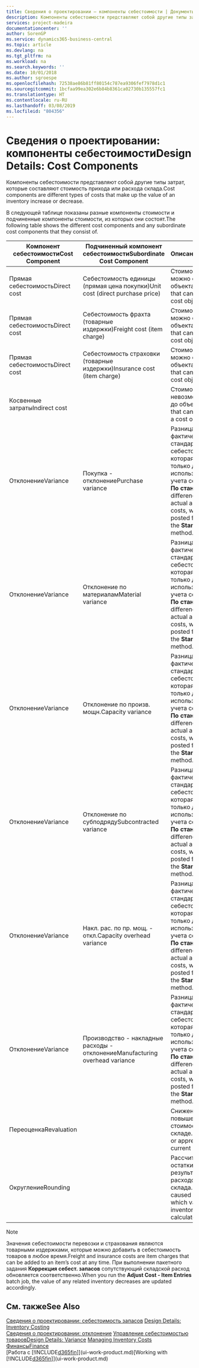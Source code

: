 ```yaml
---
title: Сведения о проектировании — компоненты себестоимости | Документы Майкрософт
description: Компоненты себестоимости представляют собой другие типы затрат, которые составляют стоимость прихода или расхода склада.
services: project-madeira
documentationcenter: ''
author: SorenGP
ms.service: dynamics365-business-central
ms.topic: article
ms.devlang: na
ms.tgt_pltfrm: na
ms.workload: na
ms.search.keywords: ''
ms.date: 10/01/2018
ms.author: sgroespe
ms.openlocfilehash: 72538ae86b81ff80154c787ea9306fef7978d1c1
ms.sourcegitcommit: 1bcfaa99ea302e6b84b8361ca02730b135557fc1
ms.translationtype: HT
ms.contentlocale: ru-RU
ms.lasthandoff: 03/08/2019
ms.locfileid: "804356"
---
```

# <a name="design-details-cost-components"></a><span data-ttu-id="78249-103">Сведения о проектировании: компоненты себестоимости</span><span class="sxs-lookup"><span data-stu-id="78249-103">Design Details: Cost Components</span></span>
<span data-ttu-id="78249-104">Компоненты себестоимости представляют собой другие типы затрат, которые составляют стоимость прихода или расхода склада.</span><span class="sxs-lookup"><span data-stu-id="78249-104">Cost components are different types of costs that make up the value of an inventory increase or decrease.</span></span>  

 <span data-ttu-id="78249-105">В следующей таблице показаны разные компоненты стоимости и подчиненные компоненты стоимости, из которых они состоят.</span><span class="sxs-lookup"><span data-stu-id="78249-105">The following table shows the different cost components and any subordinate cost components that they consist of.</span></span>  

|<span data-ttu-id="78249-106">Компонент себестоимости</span><span class="sxs-lookup"><span data-stu-id="78249-106">Cost Component</span></span>|<span data-ttu-id="78249-107">Подчиненный компонент себестоимости</span><span class="sxs-lookup"><span data-stu-id="78249-107">Subordinate Cost Component</span></span>|<span data-ttu-id="78249-108">Описанием</span><span class="sxs-lookup"><span data-stu-id="78249-108">Description</span></span>|  
|--------------------|--------------------------------|---------------------------------------|  
|<span data-ttu-id="78249-109">Прямая себестоимость</span><span class="sxs-lookup"><span data-stu-id="78249-109">Direct cost</span></span>|<span data-ttu-id="78249-110">Себестоимость единицы (прямая цена покупки)</span><span class="sxs-lookup"><span data-stu-id="78249-110">Unit cost (direct purchase price)</span></span>|<span data-ttu-id="78249-111">Стоимость, которую можно отследить до объекта затрат.</span><span class="sxs-lookup"><span data-stu-id="78249-111">Cost that can be traced to a cost object.</span></span>|  
|<span data-ttu-id="78249-112">Прямая себестоимость</span><span class="sxs-lookup"><span data-stu-id="78249-112">Direct cost</span></span>|<span data-ttu-id="78249-113">Себестоимость фрахта (товарные издержки)</span><span class="sxs-lookup"><span data-stu-id="78249-113">Freight cost (item charge)</span></span>|<span data-ttu-id="78249-114">Стоимость, которую можно отследить до объекта затрат.</span><span class="sxs-lookup"><span data-stu-id="78249-114">Cost that can be traced to a cost object.</span></span>|  
|<span data-ttu-id="78249-115">Прямая себестоимость</span><span class="sxs-lookup"><span data-stu-id="78249-115">Direct cost</span></span>|<span data-ttu-id="78249-116">Себестоимость страховки (товарные издержки)</span><span class="sxs-lookup"><span data-stu-id="78249-116">Insurance cost (item charge)</span></span>|<span data-ttu-id="78249-117">Стоимость, которую можно отследить до объекта затрат.</span><span class="sxs-lookup"><span data-stu-id="78249-117">Cost that can be traced to a cost object.</span></span>|  
|<span data-ttu-id="78249-118">Косвенные затраты</span><span class="sxs-lookup"><span data-stu-id="78249-118">Indirect cost</span></span>||<span data-ttu-id="78249-119">Стоимость, которую невозможно отследить до объекта затрат.</span><span class="sxs-lookup"><span data-stu-id="78249-119">Cost that cannot be traced to a cost object.</span></span>|  
|<span data-ttu-id="78249-120">Отклонение</span><span class="sxs-lookup"><span data-stu-id="78249-120">Variance</span></span>|<span data-ttu-id="78249-121">Покупка - отклонение</span><span class="sxs-lookup"><span data-stu-id="78249-121">Purchase variance</span></span>|<span data-ttu-id="78249-122">Разница между фактической и стандартной себестоимостью, которая учитывается только для товаров, использующих метод учета себестоимости **По стандартной**.</span><span class="sxs-lookup"><span data-stu-id="78249-122">The difference between actual and standard costs, which is only posted for items using the **Standard** costing method.</span></span>|  
|<span data-ttu-id="78249-123">Отклонение</span><span class="sxs-lookup"><span data-stu-id="78249-123">Variance</span></span>|<span data-ttu-id="78249-124">Отклонение по материалам</span><span class="sxs-lookup"><span data-stu-id="78249-124">Material variance</span></span>|<span data-ttu-id="78249-125">Разница между фактической и стандартной себестоимостью, которая учитывается только для товаров, использующих метод учета себестоимости **По стандартной**.</span><span class="sxs-lookup"><span data-stu-id="78249-125">The difference between actual and standard costs, which is only posted for items using the **Standard** costing method.</span></span>|  
|<span data-ttu-id="78249-126">Отклонение</span><span class="sxs-lookup"><span data-stu-id="78249-126">Variance</span></span>|<span data-ttu-id="78249-127">Отклонение по произв. мощн.</span><span class="sxs-lookup"><span data-stu-id="78249-127">Capacity variance</span></span>|<span data-ttu-id="78249-128">Разница между фактической и стандартной себестоимостью, которая учитывается только для товаров, использующих метод учета себестоимости **По стандартной**.</span><span class="sxs-lookup"><span data-stu-id="78249-128">The difference between actual and standard costs, which is only posted for items using the **Standard** costing method.</span></span>|  
|<span data-ttu-id="78249-129">Отклонение</span><span class="sxs-lookup"><span data-stu-id="78249-129">Variance</span></span>|<span data-ttu-id="78249-130">Отклонение по субподряду</span><span class="sxs-lookup"><span data-stu-id="78249-130">Subcontracted variance</span></span>|<span data-ttu-id="78249-131">Разница между фактической и стандартной себестоимостью, которая учитывается только для товаров, использующих метод учета себестоимости **По стандартной**.</span><span class="sxs-lookup"><span data-stu-id="78249-131">The difference between actual and standard costs, which is only posted for items using the **Standard** costing method.</span></span>|  
|<span data-ttu-id="78249-132">Отклонение</span><span class="sxs-lookup"><span data-stu-id="78249-132">Variance</span></span>|<span data-ttu-id="78249-133">Накл. рас. по пр. мощ. - откл.</span><span class="sxs-lookup"><span data-stu-id="78249-133">Capacity overhead variance</span></span>|<span data-ttu-id="78249-134">Разница между фактической и стандартной себестоимостью, которая учитывается только для товаров, использующих метод учета себестоимости **По стандартной**.</span><span class="sxs-lookup"><span data-stu-id="78249-134">The difference between actual and standard costs, which is only posted for items using the **Standard** costing method.</span></span>|  
|<span data-ttu-id="78249-135">Отклонение</span><span class="sxs-lookup"><span data-stu-id="78249-135">Variance</span></span>|<span data-ttu-id="78249-136">Производство - накладные расходы - отклонение</span><span class="sxs-lookup"><span data-stu-id="78249-136">Manufacturing overhead variance</span></span>|<span data-ttu-id="78249-137">Разница между фактической и стандартной себестоимостью, которая учитывается только для товаров, использующих метод учета себестоимости **По стандартной**.</span><span class="sxs-lookup"><span data-stu-id="78249-137">The difference between actual and standard costs, which is only posted for items using the **Standard** costing method.</span></span>|  
|<span data-ttu-id="78249-138">Переоценка</span><span class="sxs-lookup"><span data-stu-id="78249-138">Revaluation</span></span>||<span data-ttu-id="78249-139">Снижение или повышение текущей стоимости товаров на складе.</span><span class="sxs-lookup"><span data-stu-id="78249-139">A depreciation or appreciation of the current inventory value.</span></span>|  
|<span data-ttu-id="78249-140">Округление</span><span class="sxs-lookup"><span data-stu-id="78249-140">Rounding</span></span>||<span data-ttu-id="78249-141">Рассчитываются остатки, возникшие в результате переоценки расходов склада.</span><span class="sxs-lookup"><span data-stu-id="78249-141">Residuals caused by the way in which valuation of inventory decreases are calculated.</span></span>|  

> [!NOTE]  
>  <span data-ttu-id="78249-142">Значения себестоимости перевозки и страхования являются товарными издержками, которые можно добавить в себестоимость товаров в любое время.</span><span class="sxs-lookup"><span data-stu-id="78249-142">Freight and insurance costs are item charges that can be added to an item’s cost at any time.</span></span> <span data-ttu-id="78249-143">При выполнении пакетного задания **Коррекция себест. запасов** сопутствующий складской расход обновляется соответственно.</span><span class="sxs-lookup"><span data-stu-id="78249-143">When you run the **Adjust Cost - Item Entries** batch job, the value of any related inventory decreases are updated accordingly.</span></span>  

## <a name="see-also"></a><span data-ttu-id="78249-144">См. также</span><span class="sxs-lookup"><span data-stu-id="78249-144">See Also</span></span>  
 <span data-ttu-id="78249-145">[Сведения о проектировании: себестоимость запасов](design-details-inventory-costing.md) </span><span class="sxs-lookup"><span data-stu-id="78249-145">[Design Details: Inventory Costing](design-details-inventory-costing.md) </span></span>  
 <span data-ttu-id="78249-146">[Сведения о проектировании: отклонение](design-details-variance.md) [Управление себестоимостью товаров](finance-manage-inventory-costs.md)</span><span class="sxs-lookup"><span data-stu-id="78249-146">[Design Details: Variance](design-details-variance.md) [Managing Inventory Costs](finance-manage-inventory-costs.md)</span></span>  
 [<span data-ttu-id="78249-147">Финансы</span><span class="sxs-lookup"><span data-stu-id="78249-147">Finance</span></span>](finance.md)  
 <span data-ttu-id="78249-148">[Работа с [!INCLUDE[d365fin](includes/d365fin_md.md)]](ui-work-product.md)</span><span class="sxs-lookup"><span data-stu-id="78249-148">[Working with [!INCLUDE[d365fin](includes/d365fin_md.md)]](ui-work-product.md)</span></span>  
